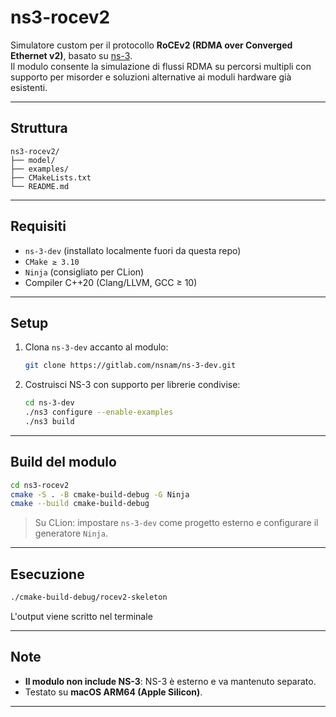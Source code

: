 # ns3-rocev2

Simulatore custom per il protocollo **RoCEv2 (RDMA over Converged Ethernet v2)**, basato su [ns-3](https://www.nsnam.org/).  
Il modulo consente la simulazione di flussi RDMA su percorsi multipli con supporto per misorder e soluzioni alternative ai moduli hardware già esistenti.

---

## Struttura

```
ns3-rocev2/
├── model/                
├── examples/             
├── CMakeLists.txt        
└── README.md
```

---

## Requisiti

- `ns-3-dev` (installato localmente fuori da questa repo)
- `CMake ≥ 3.10`
- `Ninja` (consigliato per CLion)
- Compiler C++20 (Clang/LLVM, GCC ≥ 10)

---

## Setup

1. Clona `ns-3-dev` accanto al modulo:
   ```bash
   git clone https://gitlab.com/nsnam/ns-3-dev.git
   ```

2. Costruisci NS-3 con supporto per librerie condivise:
   ```bash
   cd ns-3-dev
   ./ns3 configure --enable-examples
   ./ns3 build
   ```

---

## Build del modulo

```bash
cd ns3-rocev2
cmake -S . -B cmake-build-debug -G Ninja
cmake --build cmake-build-debug
```

> Su CLion: impostare `ns-3-dev` come progetto esterno e configurare il generatore `Ninja`.

---

## Esecuzione

```bash
./cmake-build-debug/rocev2-skeleton
```

L'output viene scritto nel terminale

---

## Note

- **Il modulo non include NS-3**: NS-3 è esterno e va mantenuto separato.
- Testato su **macOS ARM64 (Apple Silicon)**.

---
